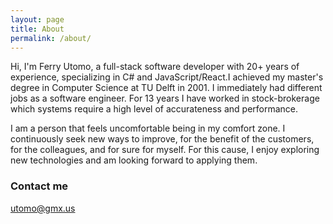 ```yaml
---
layout: page
title: About
permalink: /about/
---
```


Hi, I'm Ferry Utomo, a full-stack software developer with 20+ years of experience, specializing in C# and JavaScript/React.I achieved my master's degree in Computer Science at TU Delft in 2001. I immediately had different jobs as a software engineer. For 13 years I have worked in stock-brokerage which systems require a high level of accurateness and performance.

I am a person that feels uncomfortable being in my comfort zone. I continuously seek new ways to improve, for the benefit of the customers, for the colleagues, and for sure for myself. For this cause, I enjoy exploring new technologies and am looking forward to applying them.

### Contact me

[utomo@gmx.us](mailto:utomo@gmx.us)